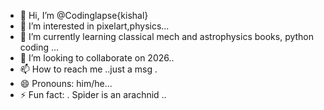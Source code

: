 - 👋 Hi, I’m @Codinglapse{kishal}
- 👀 I’m interested in pixelart,physics...
- 🌱 I’m currently learning classical mech and astrophysics books, python coding ...
- 💞️ I’m looking to collaborate on 2026..
- 📫 How to reach me ..just a msg .
- 😄 Pronouns: him/he...
- ⚡ Fun fact: . Spider is an arachnid ..

<!---
Codinglapse/Codinglapse is a ✨ special ✨ repository because its `README.md` (this file) appears on your GitHub profile.
You can click the Preview link to take a look at your changes.
--->
